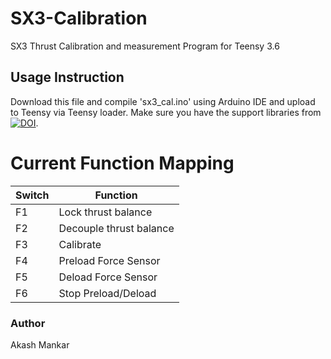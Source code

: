 # SX3-Calibration
SX3 Thrust Calibration and measurement Program for Teensy 3.6

## Usage Instruction
Download this file and compile 'sx3_cal.ino' using Arduino IDE and upload to Teensy via Teensy loader. Make sure you have the support libraries from [![DOI](https://zenodo.org/badge/doi/10.5281/zenodo.1560705.svg)](https://zenodo.org/badge/latestdoi/133398390).

# Current Function Mapping
Switch  | Function
------------ | -------------
F1      | Lock thrust balance
F2      | Decouple thrust balance
F3      | Calibrate
F4      | Preload Force Sensor
F5      | Deload Force Sensor
F6      | Stop Preload/Deload

### Author
Akash Mankar


